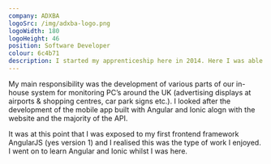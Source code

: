 ```yaml
---
company: ADXBA
logoSrc: /img/adxba-logo.png
logoWidth: 180
logoHeight: 46
position: Software Developer
colour: 6c4b71
description: I started my apprenticeship here in 2014. Here I was able to determine what languages I enjoyed working with and was a huge part in my decision to learn more about frontend technologies.
---
```


My main responsibility was the development of various parts of our in-house system for monitoring PC’s around the UK (advertising displays at airports & shopping centres, car park signs etc.). I looked after the development of the mobile app built with Angular and Ionic alogn with the website and the majority of the API.

It was at this point that I was exposed to my first frontend framework AngularJS (yes version 1) and I realised this was the type of work I enjoyed. I went on to learn Angular and Ionic whilst I was here.
